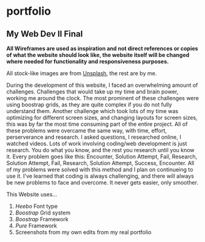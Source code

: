 # portfolio
## My Web Dev II Final

**All Wireframes are used as inspiration and not direct references or copies of what the website should look like, the website itself will be changed where needed for functionality and responsiveness purposes.**

All stock-like images are from [Unsplash](https://unsplash.com), the rest are by me.


During the development of this website, I faced an overwhelming amount of challenges. Challenges that would take up my time and brain power, working me around the clock. The most prominent of these challenges were using boostrap grids, as they are quite complex if you do not fully understand them. Another challenge which took lots of my time was optimizing for different screen sizes, and changing layouts for screen sizes, this was by far the most time consuming part of the entire project. All of these problems were overcame the same way, with time, effort, perserverance and research. I asked questions, I researched online, I watched videos. Lots of work involving coding/web development is just research. You do what you know, and the rest you research until you know it. Every problem goes like this: Encounter, Solution Attempt, Fail, Research, Solution Attempt, Fail, Research, Solution Attempt, Success, Encounter. All of my problems were solved with this method and I plan on continueing to use it. I've learned that coding is always challenging, and there will always be new problems to face and overcome. It never gets easier, only smoother.

This Website uses...
1. *Heebo* Font type
2. *Boostrap* Grid system
3. *Boostrap* Framework
4. *Pure* Framework
5. Screenshots from my own edits from my real portfolio